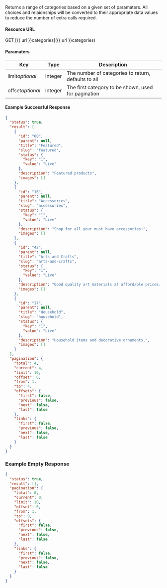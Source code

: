 <!--
@title Get multiple categories by criteria
@author Moltin Ltd
@description Gets an array of categories
@order 2.5

@sidebar 1
@family Category
@rate No
@auth Yes
@format JSON
@http GET
@version beta
-->
Returns a range of categories based on a given set of paramaters. All choices and relaionships will be converted to their appropriate data values to reduce the number of extra calls required.


#### Resource URL
GET [{{ url }}categories]({{ url }}categories)


#### Paramaters
Key | Type | Description
--- | ---- | -----------
limit*optional* | Integer | The number of categories to return, defaults to all
offset*optional* | Integer | The first category to be shown, used for pagination

<!--code-->
#### Example Successful Response
``` json
{
  "status": true,
  "result": [
    {
      "id": "60",
      "parent": null,
      "title": "Featured",
      "slug": "featured",
      "status": {
        "key": "1",
        "value": "Live"
      },
      "description": "Featured products",
      "images": []
    },
    {
      "id": "16",
      "parent": null,
      "title": "Accessories",
      "slug": "accessories",
      "status": {
        "key": "1",
        "value": "Live"
      },
      "description": "Shop for all your must have accessories!",
      "images": []
    },
    {
      "id": "42",
      "parent": null,
      "title": "Arts and Crafts",
      "slug": "arts-and-crafts",
      "status": {
        "key": "1",
        "value": "Live"
      },
      "description": "Good quality art materials at affordable prices. We're here to help you create without limits!",
      "images": []
    },
    {
      "id": "17",
      "parent": null,
      "title": "Household",
      "slug": "household",
      "status": {
        "key": "1",
        "value": "Live"
      },
      "description": "Household items and decorative ornaments.",
      "images": []
    }
  ],
  "pagination": {
    "total": 4,
    "current": 4,
    "limit": 10,
    "offset": 0,
    "from": 1,
    "to": 4,
    "offsets": {
      "first": false,
      "previous": false,
      "next": false,
      "last": false
    },
    "links": {
      "first": false,
      "previous": false,
      "next": false,
      "last": false
    }
  }
}
```


### Example Empty Response
``` json
{
  "status": true,
  "result": [],
  "pagination": {
    "total": 0,
    "current": 0,
    "limit": 10,
    "offset": 0,
    "from": 1,
    "to": 0,
    "offsets": {
      "first": false,
      "previous": false,
      "next": false,
      "last": false
    },
    "links": {
      "first": false,
      "previous": false,
      "next": false,
      "last": false
    }
  }
}
```
<!--/code-->